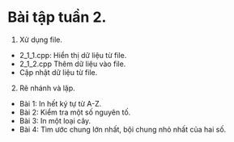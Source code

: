 # Bài tập tuần 2.
1. Xử dụng file.
- 2_1_1.cpp: Hiển thị dữ liệu từ file.
- 2_1_2.cpp Thêm dữ liệu vào file.
- Cập nhật dữ liệu từ file.
2. Rẽ nhánh và lặp.
- Bài 1: In hết ký tự từ A-Z.
- Bài 2: Kiểm tra một số nguyên tố.
- Bài 3: In một loại cây.
- Bài 4: Tìm ước chung lớn nhất, bội chung nhỏ nhất của hai số.
